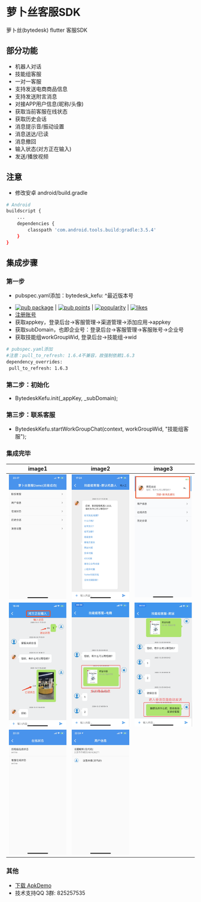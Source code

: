 # 萝卜丝客服SDK

萝卜丝(bytedesk) flutter 客服SDK

## 部分功能

- 机器人对话
- 技能组客服
- 一对一客服
- 支持发送电商商品信息
- 支持发送附言消息
- 对接APP用户信息(昵称/头像)
- 获取当前客服在线状态
- 获取历史会话
- 消息提示音/振动设置
- 消息送达/已读
- 消息撤回
- 输入状态(对方正在输入)
- 发送/播放视频
<!-- - 提交工单 -->
<!-- - 意见反馈 -->

## 注意

- 修改安卓 android/build.gradle

```bash
# Android
buildscript {
    ...
    dependencies {
        classpath 'com.android.tools.build:gradle:3.5.4'
    }
}
```

## 集成步骤

### 第一步

- pubspec.yaml添加：bytedesk_kefu: ^最近版本号
<!-- - 最新版本：[![Pub](https://img.shields.io/pub/v/bytedesk_kefu.svg)](https://pub.dev/packages/bytedesk_kefu) -->
- [![pub package](https://img.shields.io/pub/v/bytedesk_kefu.svg)](https://pub.dev/packages/bytedesk_kefu) | [![pub points](https://badges.bar/bytedesk_kefu/pub%20points)](https://pub.dev/packages/bytedesk_kefu/score) | [![popularity](https://badges.bar/bytedesk_kefu/popularity)](https://pub.dev/packages/bytedesk_kefu/score) | [![likes](https://badges.bar/bytedesk_kefu/likes)](https://pub.dev/packages/bytedesk_kefu/score)
- [注册账号](https://www.bytedesk.com/antv/user/login)
- 获取appkey，登录后台->客服管理->渠道管理->添加应用->appkey
- 获取subDomain，也即企业号：登录后台->客服管理->客服账号->企业号
- 获取技能组workGroupWid, 登录后台->技能组->wid

```bash
# pubspec.yaml添加
#注意：pull_to_refresh: 1.6.4不兼容，故强制依赖1.6.3
dependency_overrides:
 pull_to_refresh: 1.6.3
```

### 第二步：初始化

- BytedeskKefu.init(_appKey, _subDomain);

### 第三步：联系客服

- BytedeskKefu.startWorkGroupChat(context, workGroupWid, "技能组客服");

<!-- ### 打包 -->
<!-- - Step 1. flutter build apk --debug
- Step 2. flutter build apk --profile
- Step 3. flutter build apk --release -->

### 集成完毕

| image1 | image2 | image3 |
| :----------: | :----------: | :----------: |
| <img src="./home.jpeg" width="250"> | <img src="./robot.jpeg" width="250"> | <img src="./notice.jpeg" width="250"> |
| <img src="./chat.png" width="250"> | <img src="./shop.png" width="250"> |<img src="./postscript.png" width="250"> |
| <img src="./status.jpeg" width="250"> |<img src="./userinfo.jpeg" width="250"> ||

### 其他

- [下载 ApkDemo](https://bytedesk.oss-cn-shenzhen.aliyuncs.com/apk/bytedesk-android-sdk-demo.apk)
- 技术支持QQ 3群: 825257535
